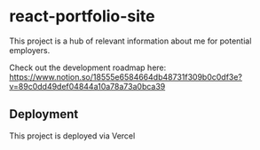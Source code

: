 # react-portfolio-site
This project is a hub of relevant information about me for potential employers.

Check out the development roadmap here: https://www.notion.so/18555e6584664db48731f309b0c0df3e?v=89c0dd49def04844a10a78a73a0bca39

## Deployment
This project is deployed via Vercel
